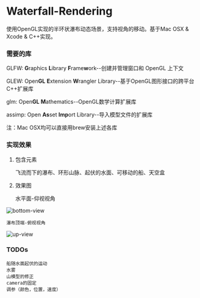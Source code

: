# Waterfall-Rendering
使用OpenGL实现的半环状瀑布动态场景，支持视角的移动。基于Mac OSX & Xcode & C++实现。



### 需要的库
GLFW: **G**raphics **L**ibrary **F**rame**w**ork--创建并管理窗口和 OpenGL 上下文

GLEW:  Open**GL** **E**xtension **W**rangler Library--基于OpenGL图形接口的跨平台C++扩展库

glm: Open**GL** **M**athematics--OpenGL数学计算扩展库

assimp: Open **As**set **Imp**ort Library--导入模型文件的扩展库

注：Mac OSX均可以直接用brew安装上述各库



### 实现效果

1. 包含元素

   飞流而下的瀑布、环形山脉、起伏的水面、可移动的船、天空盒



2. 效果图

   水平面-仰视视角

![bottom-view](/Users/simon/Desktop/waterfall-project/Waterfall-Rendering/assets/bottom-view.png)



	瀑布顶端-俯视视角

![up-view](/Users/simon/Desktop/waterfall-project/Waterfall-Rendering/assets/up-view.png)



### TODOs

```
船随水面起伏的运动
水雾
山模型的修正
camera的固定
调参（颜色，位置，速度）
```